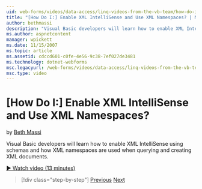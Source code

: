 ```yaml
---
uid: web-forms/videos/data-access/linq-videos-from-the-vb-team/how-do-i-enable-xml-intellisense-and-use-xml-namespaces
title: "[How Do I:] Enable XML IntelliSense and Use XML Namespaces? | Microsoft Docs"
author: bethmassi
description: "Visual Basic developers will learn how to enable XML IntelliSense using schemas and how XML namespaces are used when querying and creating XML documents."
ms.author: aspnetcontent
manager: wpickett
ms.date: 11/15/2007
ms.topic: article
ms.assetid: cdccd601-c0fe-4e56-9c38-7ef027de3481
ms.technology: dotnet-webforms
msc.legacyurl: /web-forms/videos/data-access/linq-videos-from-the-vb-team/how-do-i-enable-xml-intellisense-and-use-xml-namespaces
msc.type: video
---
```

[How Do I:] Enable XML IntelliSense and Use XML Namespaces?
====================
by [Beth Massi](https://github.com/bethmassi)

Visual Basic developers will learn how to enable XML IntelliSense using schemas and how XML namespaces are used when querying and creating XML documents.

[&#9654; Watch video (13 minutes)](https://channel9.msdn.com/Blogs/ASP-NET-Site-Videos/how-do-i-enable-xml-intellisense-and-use-xml-namespaces)

> [!div class="step-by-step"]
> [Previous](how-do-i-get-started-with-linq-to-xml.md)
> [Next](how-do-i-create-xml-documents-from-sql-data.md)
